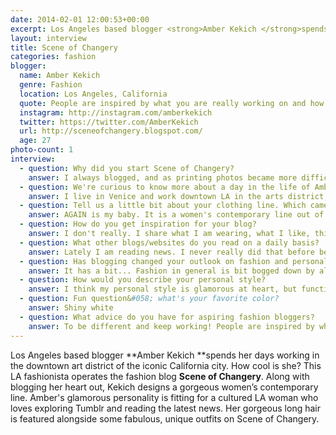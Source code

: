 ```yaml
---
date: 2014-02-01 12:00:53+00:00
excerpt: Los Angeles based blogger <strong>Amber Kekich </strong>spends her days working in the downtown art district of the iconic California city. How cool is she?
layout: interview
title: Scene of Changery
categories: fashion
blogger:
  name: Amber Kekich
  genre: Fashion
  location: Los Angeles, California
  quote: People are inspired by what you are really working on and how you are changing the world, not just capturing it.
  instagram: http://instagram.com/amberkekich
  twitter: https://twitter.com/AmberKekich
  url: http://sceneofchangery.blogspot.com/
  age: 27
photo-count: 1
interview:
  - question: Why did you start Scene of Changery?
    answer: I always blogged, and as printing photos became more difficult I decided to keep an "online photo album" of my outfits, that way my grandchildren can see what I used to be like.
  - question: We're curious to know more about a day in the life of Amber Kekich. From start to finish, what is your typical day like?
    answer: I live in Venice and work downtown LA in the arts district, I wake up, drive to work, get an iced vanilla latte (easy vanilla) and work until about 8, everyday is something new! I love wining and dining that's going out for me, so I usually talk my boyfriend into going somewhere nice and eating and drinking until the place shuts down and head home to do it all again tomorrow.
  - question: Tell us a little bit about your clothing line. Which came first, your brand, or your blog?
    answer: AGAIN is my baby. It is a women's contemporary line out of Los Angeles. We have a small team here and produce everything in LA. Its inspired by vintage, and modernized for women now days. I'd like to say it's a cooler look to dressing nice. I actually had my blog first!
  - question: How do you get inspiration for your blog?
    answer: I don't really. I share what I am wearing, what I like, things I find and a lot about the brand!
  - question: What other blogs/websites do you read on a daily basis?
    answer: Lately I am reading news. I never really did that before because it was so negative, I look at tumblr a lot looking at design, and a lot of interior photos, its nice to look at something else inspirational other then clothes and the blogger world has gotten so crazy I can't keep up, Instagram has changed everything because that's like everyone’s little blog.
  - question: Has blogging changed your outlook on fashion and personal style?
    answer: It has a bit... Fashion in general is bit bogged down by all of the influencers now. An icon doesn't seem as sacred as they used to be, seems like now anyone can be an icon. As for it changing my personal style I don't think so, my style changes with the practicalities of my life.
  - question: How would you describe your personal style?
    answer: I think my personal style is glamorous at heart, but functional at the moment.
  - question: Fun question&#058; what's your favorite color?
    answer: Shiny white
  - question: What advice do you have for aspiring fashion bloggers?
    answer: To be different and keep working! People are inspired by what you are really working on and how you are changing the world, not just capturing it.
---
```

Los Angeles based blogger **Amber Kekich **spends her days working in the downtown art district of the iconic California city. How cool is she? This LA fashionista operates the fashion blog **Scene of Changery**. Along with blogging her heart out, Kekich designs a gorgeous women’s contemporary line. Amber's glamorous personality is fitting for a cultured LA woman who loves exploring Tumblr and reading the latest news. Her gorgeous long hair is featured alongside some fabulous, unique outfits on Scene of Changery.